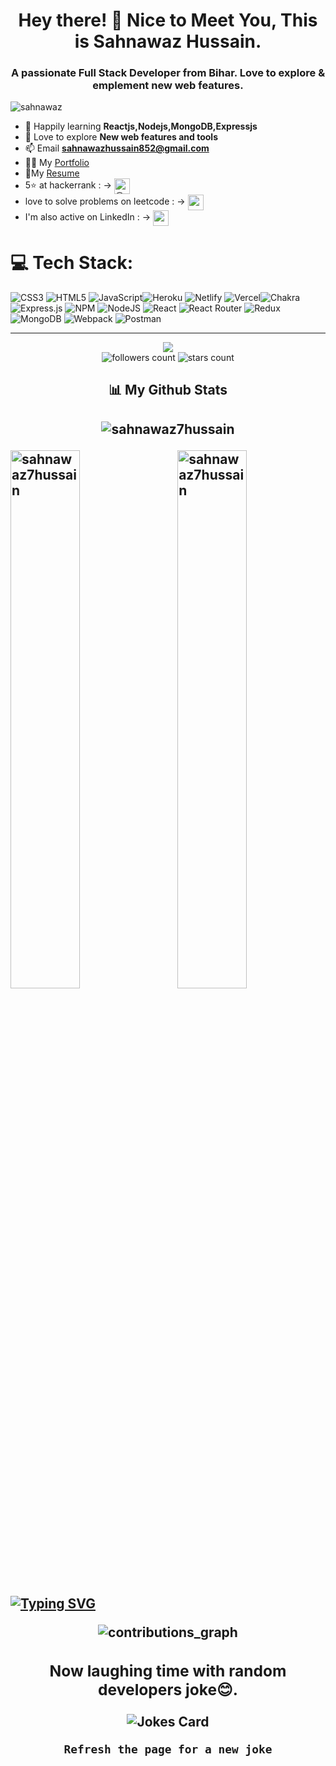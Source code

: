 <h1 align="center">Hey there! 👋 Nice to Meet You, This is Sahnawaz Hussain.</h1>
<h3 align="center">A passionate Full Stack Developer from Bihar. Love to explore & emplement new web features.</h3>

<img src="https://user-images.githubusercontent.com/101489367/192368824-baa4c5d8-9c07-4392-976f-dc78453f85fc.gif" alt="sahnawaz" />

- 🌱 Happily learning **Reactjs,Nodejs,MongoDB,Expressjs**
- 🎈 Love to explore  **New web features and tools**
- 📫 Email **sahnawazhussain852@gmail.com**
- 👨‍💻 My <a href="https://sahnawaz7hussain.github.io" target="_blank" >Portfolio</a>
- 📃My <a target="_blank" href="https://drive.google.com/file/d/1BWoSLBpHKFxYBiQAKRW2U7Z5fFSWVzHN/view?usp=sharing" >Resume</a>
- 5⭐ at hackerrank : → <a href="https://www.hackerrank.com/sahnawazhussain1" target="blank"><img width="25px" height="25px" align="center" src="https://user-images.githubusercontent.com/101489367/210836601-9bc298e2-5271-47db-a875-f1f9ac4c10c1.png" alt="@sahnawazhussain1" /></a>
- love to solve problems on leetcode : → <a href="https://www.leetcode.com/sahnawaz7hussain" target="blank"><img height="25px" width="25px" align="center" src="https://user-images.githubusercontent.com/101489367/210837414-a3ea9a7d-bf51-4733-b792-2bd21837686c.png" alt="sahnawaz7hussain" /></a>
- I'm also active on LinkedIn : → <a href="https://linkedin.com/in/sahnawaz hussain" target="blank"><img width="25px" height="25px" align="center" src="https://user-images.githubusercontent.com/101489367/210836208-09d25ede-1523-4dce-9efd-d6db511cbf22.png" alt="sahnawaz hussain" /></a>

# 💻 Tech Stack:
![CSS3](https://img.shields.io/badge/css3-%231572B6.svg?style=for-the-badge&logo=css3&logoColor=white) ![HTML5](https://img.shields.io/badge/html5-%23E34F26.svg?style=for-the-badge&logo=html5&logoColor=white) ![JavaScript](https://img.shields.io/badge/javascript-%23323330.svg?style=for-the-badge&logo=javascript&logoColor=%23F7DF1E)![Heroku](https://img.shields.io/badge/heroku-%23430098.svg?style=for-the-badge&logo=heroku&logoColor=white) ![Netlify](https://img.shields.io/badge/netlify-%23000000.svg?style=for-the-badge&logo=netlify&logoColor=#00C7B7) ![Vercel](https://img.shields.io/badge/vercel-%23000000.svg?style=for-the-badge&logo=vercel&logoColor=white)![Chakra](https://img.shields.io/badge/chakra-%234ED1C5.svg?style=for-the-badge&logo=chakraui&logoColor=white) ![Express.js](https://img.shields.io/badge/express.js-%23404d59.svg?style=for-the-badge&logo=express&logoColor=%2361DAFB) ![NPM](https://img.shields.io/badge/NPM-%23000000.svg?style=for-the-badge&logo=npm&logoColor=white) ![NodeJS](https://img.shields.io/badge/node.js-6DA55F?style=for-the-badge&logo=node.js&logoColor=white) ![React](https://img.shields.io/badge/react-%2320232a.svg?style=for-the-badge&logo=react&logoColor=%2361DAFB) ![React Router](https://img.shields.io/badge/React_Router-CA4245?style=for-the-badge&logo=react-router&logoColor=white) ![Redux](https://img.shields.io/badge/redux-%23593d88.svg?style=for-the-badge&logo=redux&logoColor=white) ![MongoDB](https://img.shields.io/badge/MongoDB-%234ea94b.svg?style=for-the-badge&logo=mongodb&logoColor=white) ![Webpack](https://img.shields.io/badge/webpack-%238DD6F9.svg?style=for-the-badge&logo=webpack&logoColor=black) ![Postman](https://img.shields.io/badge/Postman-FF6C37?style=for-the-badge&logo=postman&logoColor=white)
</div>

<hr/>
<div align="center">
<img src="https://komarev.com/ghpvc/?username=sahnawaz7hussain&style=for-the-badge"/>
</div>

<div align="center">
<img alt="followers count" src="https://custom-icon-badges.herokuapp.com/github/followers/sahnawaz7hussain?style=for-the-badge&logo=person-add&label=Followers&logoColor=white"/>
<img alt="stars count" src="https://custom-icon-badges.herokuapp.com/badge/dynamic/json?logo=star&label=Stars&style=for-the-badge&query=%24.stars&url=https://api.github-star-counter.workers.dev/user/sahnawaz7hussain"/>
</div>
 

<!-- <div align="center">
<a href="https://wakatime.com/@2fc99edb-7b44-4c2d-9d7b-35326eca8ec0"><img src="https://wakatime.com/badge/user/2fc99edb-7b44-4c2d-9d7b-35326eca8ec0.svg?style=for-the-badge" alt="Total time coded since Jan 22 2022" /></a>
</div> -->

<h2 align="center"> 📊 My Github Stats<h2>
<!-- 
<p align="center" ><img align="center" src="https://github-readme-stats.vercel.app/api/top-langs?username=sahnawaz7hussain&show_icons=true&locale=en&layout=compact&theme=radical" alt="sahnawaz7hussain" /></p> -->
  
<p align="center" ><img src="http://github-profile-summary-cards.vercel.app/api/cards/repos-per-language?username=sahnawaz7hussain&theme=radical" alt="sahnawaz7hussain" /></p> 
<!--   ![](http://github-profile-summary-cards.vercel.app/api/cards/repos-per-language?username=sahnawaz7hussain&theme=radical) -->
  
<!--   <div>   -->
<p><img align="left" width="47%"  src="https://github-readme-stats.vercel.app/api?username=sahnawaz7hussain&show_icons=true&locale=en&theme=radical" alt="sahnawaz7hussain" /></p>
<img align="right" width="47%" src="https://github-readme-streak-stats.herokuapp.com/?user=sahnawaz7hussain&theme=radical" alt="sahnawaz7hussain" />
<!-- </div> -->
 
 <div>
<a href="https://git.io/typing-svg"><img src="https://readme-typing-svg.herokuapp.com?font=Fira+Code&pause=1000&color=C21FF7&width=435&lines=My+Contribution+Graph!" alt="Typing SVG" /></a></div>
  <p align="center" >
  <img width="auto" align="center" src="https://github-profile-summary-cards.vercel.app/api/cards/profile-details?username=sahnawaz7hussain&theme=radical" alt="contributions_graph" />
     <!-- <img width="auto" src="https://activity-graph.herokuapp.com/graph?username=Sahnawaz7hussain&bg_color=01000a&color=6d5f6c&line=703e6c&point=b62b2b&area=true&hide_border=true)](https://github.com/ashutosh00710/github-readme-activity-graph" alt="contributions_graph" /> -->
  </p>



<!--  <h2>😊Stay Enthusiast😊</h2>
<div align="center">
  <a href="https://www.linkedin.com/in/sahnawaz-07-hussain/"> 
  <img  src="https://github.com/1999AZZAR/1999AZZAR/blob/main/resources/img/grid-snake.svg" alt="snake" /></a>
</div> -->

  <!--<p align="center"> 
      <img src="https://raw.githubusercontent.com/mayhemantt/mayhemantt/Update/svg/Bottom.svg" alt="Github Stats" />
        <img  src="https://raw.githubusercontent.com/Trilokia/Trilokia/379277808c61ef204768a61bbc5d25bc7798ccf1/bottom_header.svg" /> 
</p> -->

 <!-- Funny Random Joke -->

<div align="center">
  <h3>Now laughing time with random developers joke😊.</h3>
  <img src="https://readme-jokes.vercel.app/api?theme=radical" alt="Jokes Card" />
</div>
<p align="center">
  <code>Refresh the page for a new joke</code>
</p>
 
 
 

 
 
 
 
 
 
 
